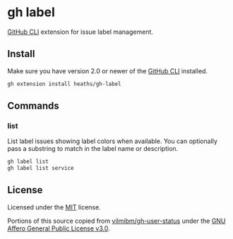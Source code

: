 # gh label

[GitHub CLI] extension for issue label management.

## Install

Make sure you have version 2.0 or newer of the [GitHub CLI] installed.

```bash
gh extension install heaths/gh-label
```

## Commands

### list

List label issues showing label colors when available. You can optionally pass a substring to match in the label name or description.

```bash
gh label list
gh label list service
```

## License

Licensed under the [MIT](LICENSE.txt) license.

Portions of this source copied from [vilmibm/gh-user-status](https://github.com/vilmibm/gh-user-status/tree/cead3abf46ffb5fd3c178a0ba6f2c69c3dbabf7e) under the [GNU Affero General Public License v3.0](https://github.com/vilmibm/gh-user-status/blob/cead3abf46ffb5fd3c178a0ba6f2c69c3dbabf7e/LICENSE).

[GitHub CLI]: https://github.com/cli/cli
